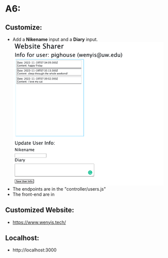 # A6:

## Customize:
- Add a **Nikename** input and a **Diary** input. 
  ![DIY Sample Pic](./public/img/example.png)
- The endpoints are in the "controller/users.js"
- The front-end are in 
## Customized Website:
- https://www.wenyis.tech/

## Localhost:
- http://localhost:3000


